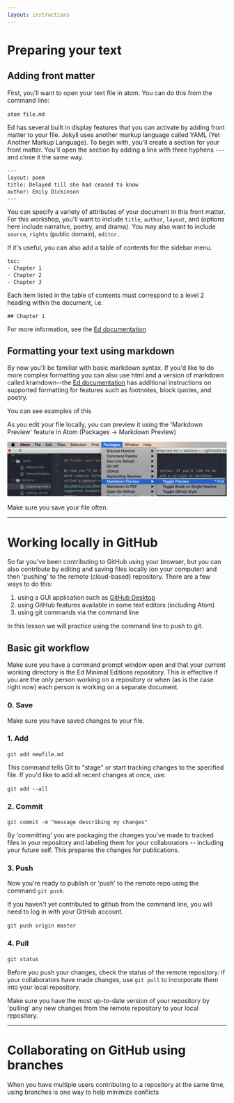```yaml
---
layout: instructions
---
```


# Preparing your text

## Adding front matter

First, you'll want to open your text file in atom. You can do this from the command line:

`atom file.md`

Ed has several built in display features that you can activate by adding front matter to your file. Jekyll uses another markup language called YAML (Yet Another Markup Language). To begin with, you'll create a section for your front matter. You'll open the section by adding a line with three hyphens `---` and close it the same way.

```
---
layout: poem
title: Delayed till she had ceased to know
author: Emily Dickinson  
---
```

You can specify a variety of attributes of your document in this front matter. For this workshop, you'll want to include `title`, `author`, `layout`, and  (options here include narrative, poetry, and drama). You may also want to include `source`, `rights` (public domain), `editor.`

If it's useful, you can also add a table of contents for the sidebar menu.

```
toc:
- Chapter 1
- Chapter 2
- Chapter 3
```
Each item listed in the table of contents must correspond to a level 2 heading within the document, i.e.

```
## Chapter 1
```

For more information, see the [Ed documentation](https://minicomp.github.io/ed/documentation/#jekyll)

## Formatting your text using markdown

By now you'll be familiar with basic markdown syntax. If you'd like to do more complex formatting you can also use html and a version of markdown called kramdown--the [Ed documentation](https://minicomp.github.io/ed/documentation/#markdown-and-kramdown) has additional instructions on supported formatting for features such as footnotes, block quotes, and poetry.

You can see examples of this

As you edit your file locally, you can preview it using the 'Markdown Preview' feature in Atom (Packages -> Markdown Preview)

![markdown preview screenshot](sections/markdown-preview.png)

Make sure you save your file often.   

----

# Working locally in GitHub

So far you've been contributing to GitHub using your browser, but you can also contribute by editing and saving files locally (on your computer) and then 'pushing' to the remote (cloud-based) repository. There are a few ways to do this:

1. using a GUI application such as [GitHub Desktop](https://desktop.github.com/)
2. using GitHub features available in some text editors (including Atom)
3. using git commands via the command line

In this lesson we will practice using the command line to push to git.

## Basic git workflow

Make sure you have a command prompt window open and that your current working directory is the Ed Minimal Editions repository. This is effective if you are the only person working on a repository or when (as is the case right now) each person is working on a separate document.

### 0. Save

Make sure you have saved changes to your file.

### 1. Add

`git add newfile.md`

This command tells Git to "stage" or start tracking changes to the specified file. If you'd like to add all recent changes at once, use:

`git add --all`

### 2. Commit

`git commit -m "message describing my changes"`

By 'committing' you are packaging the changes you've made to tracked files in your repository and labeling them for your collaborators -- including your future self. This prepares the changes for publications.

### 3. Push

Now you're ready to publish or 'push' to the remote repo using the command `git push`.

If you haven't yet contributed to github from the command line, you will need to log in with your GitHub account.

`git push origin master`

### 4. Pull

`git status`

Before you push your changes, check the status of the remote repository: if your collaborators have made changes, use `git pull` to incorporate them into your local repository.

Make sure you have the most up-to-date version of your repository by 'pulling' any new changes from the remote repository to your local repository.

---

# Collaborating on GitHub using branches

When you have multiple users contributing to a repository at the same time, using branches is one way to help minimize conflicts
